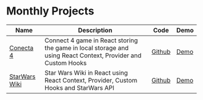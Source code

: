 # Monthly Projects

|Name|Description|Code|Demo
|---|---|---|---
[Conecta 4](./conecta-4) | Connect 4 game in React storing the game in local storage and using React Context, Provider and Custom Hooks| [Github](https://github.com/Pancratzia/Monthly-Projects/tree/main/conecta-4) | [Demo](https://pancratzia-conecta4.netlify.app/)
[StarWars Wiki](./starwars-wiki) | Star Wars Wiki in React using React Context, Provider, Custom Hooks and StarWars API| [Github](https://github.com/Pancratzia/Monthly-Projects/tree/main/starwars-wiki) | [Demo](https://pancratzia-starwarswiki.netlify.app)

